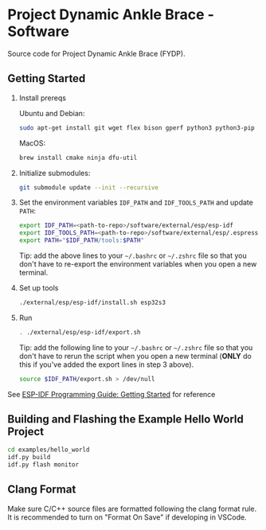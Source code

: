 # Project Dynamic Ankle Brace - Software
Source code for Project Dynamic Ankle Brace (FYDP).

## Getting Started

1. Install prereqs

    Ubuntu and Debian:
    ```bash
    sudo apt-get install git wget flex bison gperf python3 python3-pip python3-venv cmake ninja-build ccache libffi-dev libssl-dev dfu-util libusb-1.0-0
    ```
    MacOS:
    ```bash
    brew install cmake ninja dfu-util
    ```

2. Initialize submodules:
    ```bash
    git submodule update --init --recursive
    ```

3. Set the environment variables `IDF_PATH` and `IDF_TOOLS_PATH` and update `PATH`:
    ```bash
    export IDF_PATH=<path-to-repo>/software/external/esp/esp-idf
    export IDF_TOOLS_PATH=<path-to-repo>/software/external/esp/.espressif
    export PATH="$IDF_PATH/tools:$PATH"
    ```
    Tip: add the above lines to your `~/.bashrc` or `~/.zshrc` file so that you don't have to re-export the environment variables when you open a new terminal.

4. Set up tools
    ```bash
    ./external/esp/esp-idf/install.sh esp32s3
    ```

5. Run
    ```bash
    . ./external/esp/esp-idf/export.sh
    ```
    Tip: add the following line to your `~/.bashrc` or `~/.zshrc` file so that you don't have to rerun the script when you open a new terminal (**ONLY** do this if you've added the export lines in step 3 above).
    ```bash
    source $IDF_PATH/export.sh > /dev/null
    ```

See [ESP-IDF Programming Guide: Getting Started](https://docs.espressif.com/projects/esp-idf/en/latest/esp32s3/get-started/linux-macos-setup.html#get-started-linux-macos-first-steps) for reference

## Building and Flashing the Example Hello World Project

```bash
cd examples/hello_world
idf.py build
idf.py flash monitor
```

## Clang Format

Make sure C/C++ source files are formatted following the clang format rule. It is recommended to turn on "Format On Save" if developing in VSCode.
